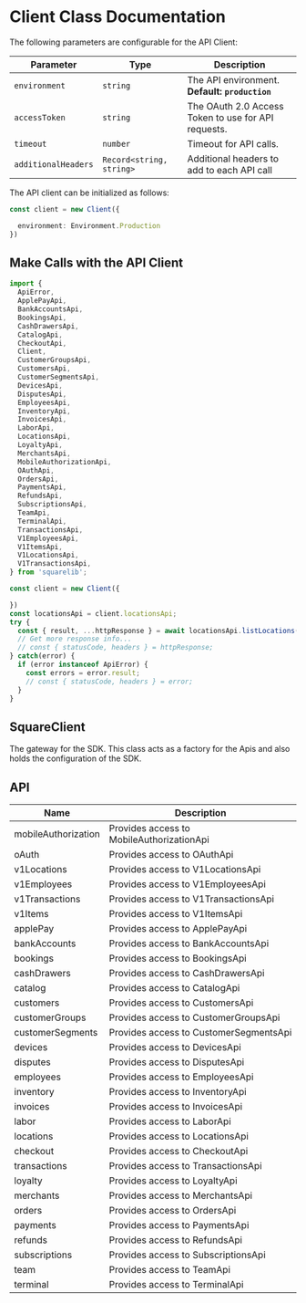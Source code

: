
# Client Class Documentation

The following parameters are configurable for the API Client:

| Parameter | Type | Description |
|  --- | --- | --- |
| `environment` | `string` | The API environment. <br> **Default: `production`** |
| `accessToken` | `string` | The OAuth 2.0 Access Token to use for API requests. |
| `timeout` | `number` | Timeout for API calls. |
| `additionalHeaders` | `Record<string, string>` | Additional headers to add to each API call |

The API client can be initialized as follows:

```ts
const client = new Client({

  environment: Environment.Production
})
```

## Make Calls with the API Client

```ts
import {
  ApiError,
  ApplePayApi,
  BankAccountsApi,
  BookingsApi,
  CashDrawersApi,
  CatalogApi,
  CheckoutApi,
  Client,
  CustomerGroupsApi,
  CustomersApi,
  CustomerSegmentsApi,
  DevicesApi,
  DisputesApi,
  EmployeesApi,
  InventoryApi,
  InvoicesApi,
  LaborApi,
  LocationsApi,
  LoyaltyApi,
  MerchantsApi,
  MobileAuthorizationApi,
  OAuthApi,
  OrdersApi,
  PaymentsApi,
  RefundsApi,
  SubscriptionsApi,
  TeamApi,
  TerminalApi,
  TransactionsApi,
  V1EmployeesApi,
  V1ItemsApi,
  V1LocationsApi,
  V1TransactionsApi,
} from 'squarelib';

const client = new Client({

})
const locationsApi = client.locationsApi;
try {
  const { result, ...httpResponse } = await locationsApi.listLocations();
  // Get more response info...
  // const { statusCode, headers } = httpResponse;
} catch(error) {
  if (error instanceof ApiError) {
    const errors = error.result;
    // const { statusCode, headers } = error;
  }
}
```

## SquareClient

The gateway for the SDK. This class acts as a factory for the Apis and also holds the configuration of the SDK.

## API

| Name | Description |
|  --- | --- |
| mobileAuthorization | Provides access to MobileAuthorizationApi |
| oAuth | Provides access to OAuthApi |
| v1Locations | Provides access to V1LocationsApi |
| v1Employees | Provides access to V1EmployeesApi |
| v1Transactions | Provides access to V1TransactionsApi |
| v1Items | Provides access to V1ItemsApi |
| applePay | Provides access to ApplePayApi |
| bankAccounts | Provides access to BankAccountsApi |
| bookings | Provides access to BookingsApi |
| cashDrawers | Provides access to CashDrawersApi |
| catalog | Provides access to CatalogApi |
| customers | Provides access to CustomersApi |
| customerGroups | Provides access to CustomerGroupsApi |
| customerSegments | Provides access to CustomerSegmentsApi |
| devices | Provides access to DevicesApi |
| disputes | Provides access to DisputesApi |
| employees | Provides access to EmployeesApi |
| inventory | Provides access to InventoryApi |
| invoices | Provides access to InvoicesApi |
| labor | Provides access to LaborApi |
| locations | Provides access to LocationsApi |
| checkout | Provides access to CheckoutApi |
| transactions | Provides access to TransactionsApi |
| loyalty | Provides access to LoyaltyApi |
| merchants | Provides access to MerchantsApi |
| orders | Provides access to OrdersApi |
| payments | Provides access to PaymentsApi |
| refunds | Provides access to RefundsApi |
| subscriptions | Provides access to SubscriptionsApi |
| team | Provides access to TeamApi |
| terminal | Provides access to TerminalApi |

